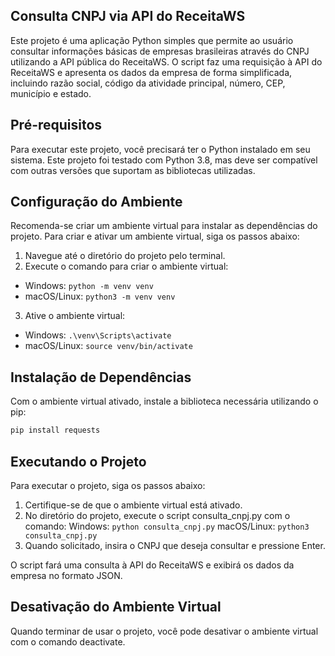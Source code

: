 ## Consulta CNPJ via API do ReceitaWS
Este projeto é uma aplicação Python simples que permite ao usuário consultar informações básicas de empresas brasileiras através do CNPJ utilizando a API pública do ReceitaWS. O script faz uma requisição à API do ReceitaWS e apresenta os dados da empresa de forma simplificada, incluindo razão social, código da atividade principal, número, CEP, município e estado.

## Pré-requisitos
Para executar este projeto, você precisará ter o Python instalado em seu sistema. Este projeto foi testado com Python 3.8, mas deve ser compatível com outras versões que suportam as bibliotecas utilizadas.

## Configuração do Ambiente
Recomenda-se criar um ambiente virtual para instalar as dependências do projeto. Para criar e ativar um ambiente virtual, siga os passos abaixo:

1. Navegue até o diretório do projeto pelo terminal.
2. Execute o comando para criar o ambiente virtual:
 - Windows: `python -m venv venv`
 - macOS/Linux: `python3 -m venv venv`
3. Ative o ambiente virtual:
- Windows: `.\venv\Scripts\activate`
- macOS/Linux: `source venv/bin/activate`
## Instalação de Dependências
Com o ambiente virtual ativado, instale a biblioteca necessária utilizando o pip:

```bash
pip install requests
```
## Executando o Projeto
Para executar o projeto, siga os passos abaixo:

1. Certifique-se de que o ambiente virtual está ativado.
2. No diretório do projeto, execute o script consulta_cnpj.py com o comando:
Windows: `python consulta_cnpj.py`
macOS/Linux: `python3 consulta_cnpj.py`
3. Quando solicitado, insira o CNPJ que deseja consultar e pressione Enter.

O script fará uma consulta à API do ReceitaWS e exibirá os dados da empresa no formato JSON.

## Desativação do Ambiente Virtual
Quando terminar de usar o projeto, você pode desativar o ambiente virtual com o comando deactivate.

